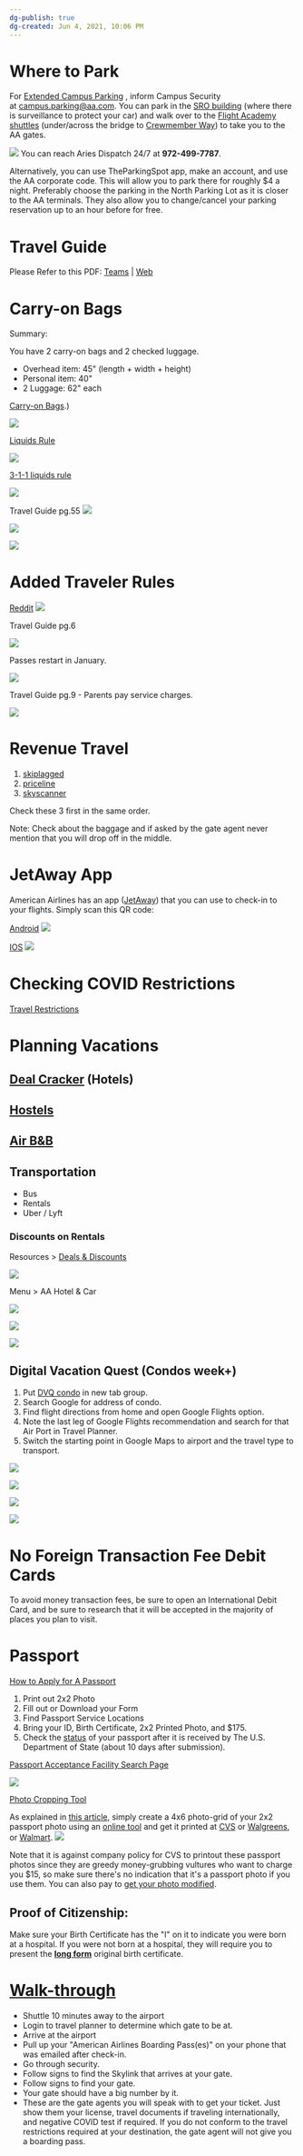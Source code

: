 ```yaml
---
dg-publish: true
dg-created: Jun 4, 2021, 10:06 PM
---
```


# Where to Park

For [Extended Campus Parking](https://newjetnet.aa.com/docs/DOC-35379) , inform Campus Security at [campus.parking@aa.com](mailto:campus.parking@aa.com). You can park in the [SRO building](https://goo.gl/maps/XvVK93NVmJP1kCsP7) (where there is surveillance to protect your car) and walk over to the [Flight Academy shuttles](https://newjetnet.aa.com/docs/DOC-10664) (under/across the bridge to [Crewmember Way](https://www.google.com/maps/place/4501+Crewmember+Way,+Fort+Worth,+TX+76155/@32.8311043,-97.0639531,19z/data=!4m5!3m4!1s0x864e80f6e15b8fa3:0x6628989cab4efd03!8m2!3d32.8318658!4d-97.063454)) to take you to the AA gates.

![](https://i.imgur.com/FTbffW3.png)
You can reach Aries Dispatch 24/7 at **972-499-7787**.

Alternatively, you can use TheParkingSpot app, make an account, and use the AA corporate code. This will allow you to park there for roughly $4 a night. Preferably choose the parking in the North Parking Lot as it is closer to the AA terminals. They also allow you to change/cancel your parking reservation up to an hour before for free.

# Travel Guide

Please Refer to this PDF: [Teams](https://teams.microsoft.com/l/file/48A66000-C973-4919-853C-5F28778957D3?tenantId=49793faf-eb3f-4d99-a0cf-aef7cce79dc1&fileType=pdf&objectUrl=https%3A%2F%2Fspteam.aa.com%2Fsites%2FTeam-Edge%2FShared%20Documents%2FWiki%2Ftravel_guide.pdf&baseUrl=https%3A%2F%2Fspteam.aa.com%2Fsites%2FTeam-Edge&serviceName=teams&threadId=19:e2b38d014e3e47b998efe12c31966bad@thread.skype&groupId=bc541b4d-20cb-4709-9c03-ddd65a9bf935) | [Web](https://www.cwa7019.org/system/files/aa_travel_guide.pdf)

# Carry-on Bags
Summary:

You have 2 carry-on bags and 2 checked luggage.

-   Overhead item: 45" (length + width + height)
-   Personal item: 40"
-   2 Luggage: 62" each

[Carry-on Bags](https://www.aa.com/i18n/travel-info/baggage/carry-on-baggage.jsp#:~:text=Your%20personal%20item%20like%20a,x%2035%20x%2020%20cm).)

![](https://i.imgur.com/7Ofc2Cf.png)


[Liquids Rule](https://www.tsa.gov/travel/security-screening/liquids-rule)

![](https://i.imgur.com/wRrso7K.png)


[3-1-1 liquids rule](https://www.tsa.gov/videos/travel-tips-3-1-1-liquids-rule#:~:text=You%20are%20allowed%20to%20bring,%2D1%2D1%20liquids%20rule.)

![](https://i.imgur.com/USiJWG5.png)

Travel Guide pg.55
![](https://i.imgur.com/nw2KWdy.png)

![](https://i.imgur.com/gdtfkoC.png)

![](https://i.imgur.com/eIjOdQZ.png)
  
# Added Traveler Rules
[Reddit](https://www.reddit.com/r/americanairlines/comments/9ulwau/aa_buddy_passes/)
![](https://i.imgur.com/oPSyrXf.png)

Travel Guide pg.6

![](https://i.imgur.com/YzbzDKN.png)

Passes restart in January.

![](https://i.imgur.com/iUq2krD.png)

Travel Guide pg.9 - Parents pay service charges.

![](https://i.imgur.com/ZFa0mXJ.png)

# Revenue Travel

1.  [skiplagged](https://skiplagged.com/)
2.  [priceline](https://www.priceline.com/?vrid=215bd01c174953cfaa00a6d0add6f701)
3.  [skyscanner](https://www.skyscanner.com/)

Check these 3 first in the same order.

Note: Check about the baggage and if asked by the gate agent never mention that you will drop off in the middle.

# JetAway App

American Airlines has an app ([JetAway](https://newjetnet.aa.com/docs/DOC-11022)) that you can use to check-in to your flights. Simply scan this QR code:

[Android](https://department.jetnet.aa.com/ITSSvcMgmt/jetAway_android.html?c=jetnet_QR_jetaway_android)
![](https://i.imgur.com/IYExCA7.png)

[IOS](https://department.jetnet.aa.com/ITSSvcMgmt/jetAway_mobile.html?c=jetnet_QR_jetaway_ios)
![](https://i.imgur.com/vR8PFMx.png)

# Checking COVID Restrictions

[Travel Restrictions](https://apply.joinsherpa.com/travel-restrictions?affiliateid=americanairlines&departureDate=2021-07-29&returnDate=2021-08-05&tripType=roundTrip&transitType=noTransit&fullyVaccinated=false&language=en-US)

# Planning Vacations

## [Deal Cracker](https://secrethoteltips.com/dealcracker/) (Hotels)

## [Hostels](https://www.hostelworld.com/)

## [Air B&B](https://www.airbnb.com/)

## Transportation

-   Bus
-   Rentals
-   Uber / Lyft

### Discounts on Rentals

Resources > [Deals & Discounts](https://aadeals.benefithub.com/app/discounts/home)

![](https://i.imgur.com/cyJQ84g.png)


Menu > AA Hotel & Car

![](https://i.imgur.com/tdOyCBP.png)

![](https://i.imgur.com/nCwAOGH.png)

![](https://i.imgur.com/YgUWAV2.png)

## Digital Vacation Quest (Condos week+)

1.  Put [DVQ condo](https://digitalvacationquest.com/condos/Condos.aspx?ex=true) in new tab group.
2.  Search Google for address of condo.
3.  Find flight directions from home and open Google Flights option.
4.  Note the last leg of Google Flights recommendation and search for that Air Port in Travel Planner.
5.  Switch the starting point in Google Maps to airport and the travel type to transport.

![](https://i.imgur.com/KiF0Awb.png)

![](https://i.imgur.com/dKexfgb.png)

![](https://i.imgur.com/RMjygD0.png)

![](https://i.imgur.com/M7m9VlT.png)

# No Foreign Transaction Fee Debit Cards

To avoid money transaction fees, be sure to open an International Debit Card, and be sure to research that it will be accepted in the majority of places you plan to visit.

# Passport

[How to Apply for A Passport](https://travel.state.gov/content/travel/en/passports/how-apply.html)

1.  Print out 2x2 Photo
2.  Fill out or Download your Form
3.  Find Passport Service Locations
4.  Bring your ID, Birth Certificate, 2x2 Printed Photo, and $175.
5.  Check the [status](https://passportstatus.state.gov/) of your passport after it is received by The U.S. Department of State (about 10 days after submission).

[Passport Acceptance Facility Search Page](https://iafdb.travel.state.gov/)

![](https://i.imgur.com/RR9873a.png)

[Photo Cropping Tool](https://identix.state.gov/qotw/Upload.aspx?offLwnJFx%2FOumH2xn6Soo8lNVlRk16hizA1xIEl3dutddsxd%2BGOwpxTnbdWO6xcv)

As explained in [this article](https://passport-photo.online/cvs-pharmacy-passport-photo), simply create a 4x6 photo-grid of your 2x2 passport photo using an [online tool](https://www.idphoto4you.com/) and get it printed at [CVS](https://www.cvs.com/photo/create/builder?sku=CommerceProduct_7182&category=prints) or [Walgreens](https://photo.walgreens.com/create/builder?sku=CommerceProduct_7182&category=prints), or [Walmart](https://photos3.walmart.com/project_edit/standard/dec932b7e58b211daaca285775f032bao668537303).
![](https://i.imgur.com/CmuqV23.jpg)

Note that it is against company policy for CVS to printout these passport photos since they are greedy money-grubbing vultures who want to charge you $15, so make sure there's no indication that it's a passport photo if you use them. You can also pay to [get your photo modified](https://www.123passportphoto.com/).

## Proof of Citizenship:

Make sure your Birth Certificate has the "I" on it to indicate you were born at a hospital. If you were not born at a hospital, they will require you to present the [**long form**](https://abroad.tamu.edu/StudyAbroad/media/Study-Abroad-Image/Birth-Certificate-Info-Sheet.pdf) original birth certificate.

# [Walk-through](https://photos.app.goo.gl/Ltug1FQin6haGJ1b9)

-   Shuttle 10 minutes away to the airport
-   Login to travel planner to determine which gate to be at.
-   Arrive at the airport
-   Pull up your "American Airlines Boarding Pass(es)" on your phone that was emailed after check-in.
-   Go through security.
-   Follow signs to find the Skylink that arrives at your gate.
-   Follow signs to find your gate.
-   Your gate should have a big number by it.
-   These are the gate agents you will speak with to get your ticket. Just show them your license, travel documents if traveling internationally, and negative COVID test if required. If you do not conform to the travel restrictions required at your destination, the gate agent will not give you a boarding pass.